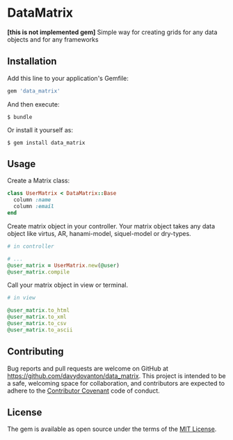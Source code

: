 # DataMatrix
**[this is not implemented gem]**
Simple way for creating grids for any data objects and for any frameworks

## Installation
Add this line to your application's Gemfile:

```ruby
gem 'data_matrix'
```

And then execute:

    $ bundle

Or install it yourself as:

    $ gem install data_matrix

## Usage
Create a Matrix class:
``` ruby
class UserMatrix < DataMatrix::Base
  column :name
  column :email
end
```

Create matrix object in your controller. Your matrix object takes any data object like virtus, AR, hanami-model, siquel-model or dry-types.
```ruby
# in controller

# ...
@user_matrix = UserMatrix.new(@user)
@user_matrix.compile
```

Call your matrix object in view or terminal.
```ruby
# in view

@user_matrix.to_html
@user_matrix.to_xml
@user_matrix.to_csv
@user_matrix.to_ascii
```

## Contributing
Bug reports and pull requests are welcome on GitHub at https://github.com/davydovanton/data_matrix. This project is intended to be a safe, welcoming space for collaboration, and contributors are expected to adhere to the [Contributor Covenant](http://contributor-covenant.org) code of conduct.

## License
The gem is available as open source under the terms of the [MIT License](http://opensource.org/licenses/MIT).
